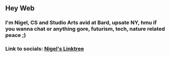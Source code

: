 ## Hey Web

### I'm Nigel, CS and Studio Arts avid at Bard, upsate NY, hmu if you wanna chat or anything gore, futurism, tech, nature related peace ;)

### Link to socials: [Nigel's Linktree](https://linktr.ee/nigelxie16)

<!--
**NigelXie16/NigelXie16** is a ✨ _special_ ✨ repository because its `README.md` (this file) appears on your GitHub profile.

Here are some ideas to get you started:

- 🔭 I’m currently working on ...
- 🌱 I’m currently learning ...
- 👯 I’m looking to collaborate on ...
- 🤔 I’m looking for help with ...
- 💬 Ask me about ...
- 📫 How to reach me: ...
- 😄 Pronouns: ...
- ⚡ Fun fact: ...
-->
